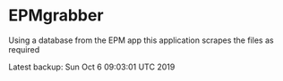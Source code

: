 # EPMgrabber
Using a database from the EPM app this application scrapes the files as required


Latest backup: Sun Oct 6 09:03:01 UTC 2019
